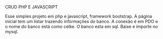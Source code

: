 CRUD PHP E JAVASCRIPT

Esse simples projeto em php e javascript, framework bootstrap.
A página inicial tem um listar trazendo informações do banco.
A conexão é em PDO e o nome do banco está como celke.
O banco esta em sql.
Baixe e importe no mysql.
